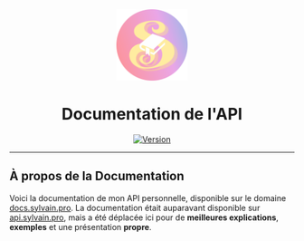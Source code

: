 <div align="center">
  <a href="https://docs.sylvain.pro"><img src="/assets/images/logo.png" alt="Logo" width="25%" height="auto"/></a>

  # Documentation de l'API
  [![Version](https://custom-icon-badges.demolab.com/badge/Version%20:-v2.1.8-6479ee?logo=docs.sylvain.pro&labelColor=23272A)](https://github.com/20syldev/docs/releases/latest)
</div>

---

## À propos de la Documentation
Voici la documentation de mon API personnelle, disponible sur le domaine [docs.sylvain.pro](https://docs.sylvain.pro).
La documentation était auparavant disponible sur [api.sylvain.pro](https://api.sylvain.pro), mais a été déplacée ici pour de **meilleures explications**, **exemples** et une présentation **propre**.
